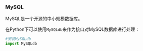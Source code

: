 ### MySQL

MySQL是一个开源的中小规模数据库。

在Python下可以使用`MySQLdb`来作为接口对MySQL数据库进行处理：

```python
#安装MySQLdb
import MySQLdb


```





